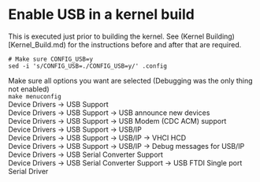 # Enable USB in a kernel build
This is executed just prior to building the kernel.  See (Kernel Building)[Kernel_Build.md) for the instructions before and after that are required.

```
# Make sure CONFIG_USB=y 
sed -i 's/CONFIG_USB=./CONFIG_USB=y/' .config
```

Make sure all options you want are selected (Debugging was the only thing not enabled)  
``` make menuconfig ```  
Device Drivers -> USB Support  
Device Drivers -> USB Support -> USB announce new devices  
Device Drivers -> USB Support -> USB Modem (CDC ACM) support  
Device Drivers -> USB Support -> USB/IP  
Device Drivers -> USB Support -> USB/IP -> VHCI HCD  
Device Drivers -> USB Support -> USB/IP -> Debug messages for USB/IP  
Device Drivers -> USB Serial Converter Support  
Device Drivers -> USB Serial Converter Support -> USB FTDI Single port Serial Driver  
